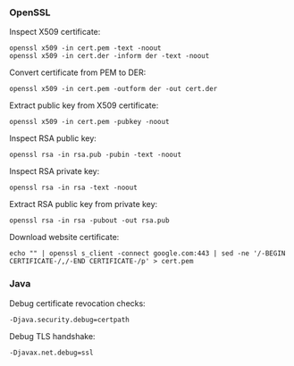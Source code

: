 ### OpenSSL

Inspect X509 certificate:

```
openssl x509 -in cert.pem -text -noout
openssl x509 -in cert.der -inform der -text -noout
```

Convert certificate from PEM to DER:

```
openssl x509 -in cert.pem -outform der -out cert.der
```

Extract public key from X509 certificate:

```
openssl x509 -in cert.pem -pubkey -noout
```

Inspect RSA public key:

```
openssl rsa -in rsa.pub -pubin -text -noout
```

Inspect RSA private key:

```
openssl rsa -in rsa -text -noout
```

Extract RSA public key from private key:

```
openssl rsa -in rsa -pubout -out rsa.pub
```

Download website certificate:

```
echo "" | openssl s_client -connect google.com:443 | sed -ne '/-BEGIN CERTIFICATE-/,/-END CERTIFICATE-/p' > cert.pem
```

### Java

Debug certificate revocation checks:

```
-Djava.security.debug=certpath
```

Debug TLS handshake:

```
-Djavax.net.debug=ssl
```
